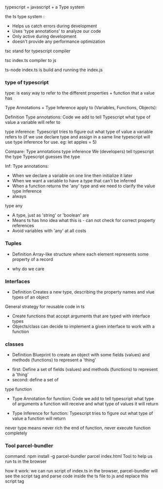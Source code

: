 typescript = javascript + a Type system

the ts type system :

- Helps us catch errors during development
- Uses 'type annotations' to analyze our code
- Only active during development
- doesn't provide any performance optimization

tsc stand for typescript compiler

tsc index.ts compiler to js

ts-node index.ts is build and running the index.js

### type of typescript

type: is easy way to refer to the different properties + function that a value has

Type Annotations + Type Inference apply to (Variables, Functions, Objects):

Definition
Type annotations: Code we add to tell Typescript what type of value a variable will refer to

type inference: Typescript tries to figure out what type of value a variable refers to (if we use declare type and assign in a same line typescript will use type inference for use. eg: let apples = 5)

Compare:
Type annotations type inference
We (developers) tell typescript the type Typescript guesses the type

Inf:
Type annotations:

- When we declare a variable on one line then initialize it later
- When we want a variable to have a type that can't be inferred
- When a function returns the 'any' type and we need to clarify the value
  type Inference
- always

type any

- A type, just as 'string' or 'boolean' are
- Means ts has hno idea what this is - can not check for correct property references
- Avoid variables with 'any' at all costs

### Tuples
- Definition
Array-like structure where each element represents some property of a record

- why do we care

### Interfaces
- Definition
Creates a new type, describing the property names and vlue types of an object

General strategy for reusable code in ts
+ Create functions that accept arguments that are typed with interface types
+ Objects/class can decide to implement a given interface to work with a function

### classes
- Definition
Blueprint to create an object with some fields (values) and methods (functions) to represent a 'thing'
+ first: Define a set of fields (values) and methods (functions) to represent a 'thing'
+ second: define a set of 

type function

- Type Annotation for function: Code we add to tell typescript what type of arguments a function will receive and what type of values it will return

- Type Inference for function: Typescript tries to figure out what type of value a function will return

never type means never rich the end of function, never execute function completely

### Tool parcel-bundler
command: npm install -g parcel-bundler
parcel index.html
Tool to help us run ts in the browser

how it work:
we can run script of index.ts in the browser, parcel-bundler will see the script tag and parse code inside the ts file to js and replace this script tag